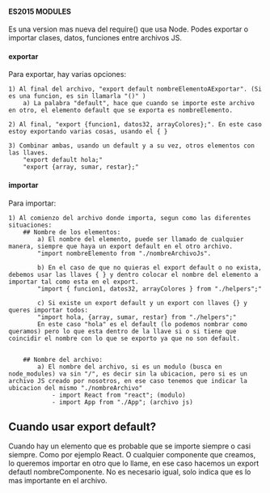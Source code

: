 #### ES2015 MODULES

Es una version mas nueva del require() que usa Node.
Podes exportar o importar clases, datos, funciones entre archivos JS.

#### exportar

Para exportar, hay varias opciones:

    1) Al final del archivo, "export default nombreElementoAExportar". (Si es una funcion, es sin llamarla "()" )
        a) La palabra "default", hace que cuando se importe este archivo en otro, el elemento default que se exporta es nombreElemento.
    
    2) Al final, "export {funcion1, datos32, arrayColores};". En este caso estoy exportando varias cosas, usando el { }

    3) Combinar ambas, usando un default y a su vez, otros elementos con las llaves.
        "export default hola;"
        "export {array, sumar, restar};"  



#### importar

Para importar:

    1) Al comienzo del archivo donde importa, segun como las diferentes situaciones:
        ## Nombre de los elementos:
            a) El nombre del elemento, puede ser llamado de cualquier manera, siempre que haya un export default en el otro archivo.
            "import nombreElemento from "./nombreArchivoJs".

            b) En el caso de que no quieras el export default o no exista, debemos usar las llaves { } y dentro colocar el nombre del elemento a importar tal como esta en el export.
            "import { funcion1, datos32, arrayColores } from "./helpers";"

            c) Si existe un export default y un export con llaves {} y queres importar todos:
            "import hola, {array, sumar, restar} from "./helpers";"
            En este caso "hola" es el default (lo podemos nombrar como queramos) pero lo que esta dentro de la llave si o si tiene que coincidir el nombre con lo que se exporto ya que no son default.
            
    
        ## Nombre del archivo:
            a) El nombre del archivo, si es un modulo (busca en node_modules) va sin "/", es decir sin la ubicacion, pero si es un archivo JS creado por nosotros, en ese caso tenemos que indicar la ubicacion del mismo "./nombreArchivo"
                - import React from "react"; (modulo)
                - import App from "./App"; (archivo js)

        
## Cuando usar export default?
Cuando hay un elemento que es probable que se importe siempre o casi siempre.
Como por ejemplo React. O cualquier componente que creamos, lo queremos importar en otro que lo llame, en ese caso hacemos un export defautl nombreComponente.
No es necesario igual, solo indica que es lo mas importante en el archivo.